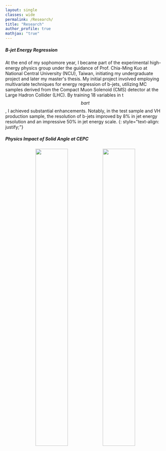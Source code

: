 ```yaml
---
layout: single
classes: wide
permalink: /Research/
title: "Research"
author_profile: true
mathjax: "true"
---
```


##### B-jet Energy Regression

At the end of my sophomore year, I became part of the experimental high-energy physics group under the guidance of Prof. Chia-Ming Kuo at National Central University (NCU), Taiwan, initiating my undergraduate project and later my master's thesis. My initial project involved employing multivariate techniques for energy regression of b-jets, utilizing MC samples derived from the Compact Muon Solenoid (CMS) detector at the Large Hadron Collider (LHC). By training 18 variables in t$$bar{t}$$, I achieved substantial enhancements. Notably, in the test sample and VH production sample, the resolution of b-jets improved by 8% in jet energy resolution and an impressive 50% in jet energy scale.
{: style="text-align: justify;"}

##### Physics Impact of Solid Angle at CEPC

<center><figure>
  <img src=“/images/Solid_Angle/Particle/ZH_Particle_Collective_Eff.jpg” style="width:49%" class=“align-center">
<img src=“/images/Solid_Angle/Particle/Zpole_Particle_Collective_Eff.jpg” style="width:49%" class="align-center">
  <!-- <figcaption></figcaption> -->
</figure></center>
